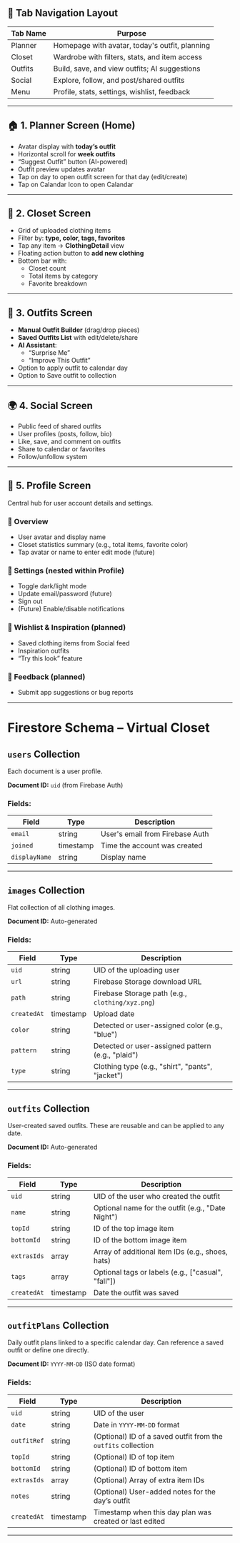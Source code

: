 ## 🧭 Tab Navigation Layout

| Tab Name     | Purpose                                         |
|--------------|------------------------------------------------|
| Planner      | Homepage with avatar, today's outfit, planning |
| Closet       | Wardrobe with filters, stats, and item access  |
| Outfits      | Build, save, and view outfits; AI suggestions  |
| Social       | Explore, follow, and post/shared outfits       |
| Menu         | Profile, stats, settings, wishlist, feedback   |

---

## 🏠 1. Planner Screen (Home)
- Avatar display with **today’s outfit**
- Horizontal scroll for **week outfits**
- “Suggest Outfit” button (AI-powered)
- Outfit preview updates avatar
- Tap on day to open outfit screen for that day (edit/create)
- Tap on Calandar Icon to open Calandar

---

## 👚 2. Closet Screen
- Grid of uploaded clothing items
- Filter by: **type, color, tags, favorites**
- Tap any item → **ClothingDetail** view
- Floating action button to **add new clothing**
- Bottom bar with:
  - Closet count
  - Total items by category
  - Favorite breakdown

---

## 👗 3. Outfits Screen
- **Manual Outfit Builder** (drag/drop pieces)
- **Saved Outfits List** with edit/delete/share
- **AI Assistant**:
  - “Surprise Me”
  - “Improve This Outfit”
- Option to apply outfit to calendar day
- Option to Save outfit to collection

---

## 🌍 4. Social Screen
- Public feed of shared outfits
- User profiles (posts, follow, bio)
- Like, save, and comment on outfits
- Share to calendar or favorites
- Follow/unfollow system

---

## 👤 5. Profile Screen

Central hub for user account details and settings.

### 🔹 Overview
- User avatar and display name
- Closet statistics summary (e.g., total items, favorite color)
- Tap avatar or name to enter edit mode (future)

### 🔹 Settings (nested within Profile)
- Toggle dark/light mode
- Update email/password (future)
- Sign out
- (Future) Enable/disable notifications

### 🔹 Wishlist & Inspiration (planned)
- Saved clothing items from Social feed
- Inspiration outfits
- “Try this look” feature

### 🔹 Feedback (planned)
- Submit app suggestions or bug reports

---


# Firestore Schema – Virtual Closet

## `users` Collection

Each document is a user profile.

**Document ID:** `uid` (from Firebase Auth)

### Fields:
| Field         | Type      | Description                             |
|---------------|-----------|-----------------------------------------|
| `email`       | string    | User's email from Firebase Auth         |
| `joined`      | timestamp | Time the account was created            |
| `displayName` | string    | Display name                            |

---

## `images` Collection

Flat collection of all clothing images.

**Document ID:** Auto-generated

### Fields:
| Field       | Type      | Description                                         |
|-------------|-----------|-----------------------------------------------------|
| `uid`       | string    | UID of the uploading user                           |
| `url`       | string    | Firebase Storage download URL                       |
| `path`      | string    | Firebase Storage path (e.g., `clothing/xyz.png`)    |
| `createdAt` | timestamp | Upload date                                         |
| `color`     | string    | Detected or user-assigned color (e.g., "blue")      |
| `pattern`   | string    | Detected or user-assigned pattern (e.g., "plaid")   |
| `type`      | string    | Clothing type (e.g., "shirt", "pants", "jacket")    |

---

## `outfits` Collection

User-created saved outfits. These are reusable and can be applied to any date.

**Document ID:** Auto-generated

### Fields:
| Field       | Type      | Description                                         |
|-------------|-----------|-----------------------------------------------------|
| `uid`       | string    | UID of the user who created the outfit              |
| `name`      | string    | Optional name for the outfit (e.g., "Date Night")   |
| `topId`     | string    | ID of the top image item                            |
| `bottomId`  | string    | ID of the bottom image item                         |
| `extrasIds` | array     | Array of additional item IDs (e.g., shoes, hats)    |
| `tags`      | array     | Optional tags or labels (e.g., ["casual", "fall"])  |
| `createdAt` | timestamp | Date the outfit was saved                           |

---

## `outfitPlans` Collection

Daily outfit plans linked to a specific calendar day. Can reference a saved outfit or define one directly.

**Document ID:** `YYYY-MM-DD` (ISO date format)

### Fields:
| Field       | Type      | Description                                                  |
|-------------|-----------|--------------------------------------------------------------|
| `uid`       | string    | UID of the user                                              |
| `date`      | string    | Date in `YYYY-MM-DD` format                                  |
| `outfitRef` | string    | (Optional) ID of a saved outfit from the `outfits` collection |
| `topId`     | string    | (Optional) ID of top item                                    |
| `bottomId`  | string    | (Optional) ID of bottom item                                 |
| `extrasIds` | array     | (Optional) Array of extra item IDs                           |
| `notes`     | string    | (Optional) User-added notes for the day’s outfit             |
| `createdAt` | timestamp | Timestamp when this day plan was created or last edited      |

---
